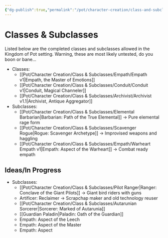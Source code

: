 ```yaml
---
{"dg-publish":true,"permalink":"/pot/character-creation/class-and-subclasses/class-and-subclass-index/"}
---
```



# Classes & Subclasses
Listed below are the completed classes and subclasses allowed in the Kingdom of Pot setting. Warning, these are most likely untested, do you boon or bane...
- Classes:
	- [[Pot/Character Creation/Class & Subclasses/Empath/Empath v1\|Empath, the Master of Emotions]]
	- [[Pot/Character Creation/Class & Subclasses/Conduit/Conduit v1\|Conduit, Magical Channeler]]
	- [[Pot/Character Creation/Class & Subclasses/Archivist/Archivist v1.1\|Archivist, Antique Aggregator]]
- Subclasses:
	- [[Pot/Character Creation/Class & Subclasses/Elemental Barbarian\|Barbarian: Path of the True Elemental]] -> Pure elemental rage form
	- [[Pot/Character Creation/Class & Subclasses/Scavenger Rogue\|Rogue: Scavenger Archetype]] -> Improvised weapons and haggling
	- [[Pot/Character Creation/Class & Subclasses/Empath/Warheart Empath v1\|Empath: Aspect of the Warheart]] -> Combat ready empath
## Ideas/In Progress
- Subclasses:
	- [[Pot/Character Creation/Class & Subclasses/Pilot Ranger\|Ranger: Conclave of the Giant Pilots]] -> Giant bird riders with guns
	- Artificer: Reclaimer -> Scrapchap maker and old technology reuser
	- [[Pot/Character Creation/Class & Subclasses/Autarunian Sorcerer\|Sorcerer: Marked of Autarunia]] 
	- [[Guardian Paladin\|Paladin: Oath of the Guardian]]
	- Empath: Aspect of the Leech
	- Empath: Aspect of the Master
	- Empath: Aspect 